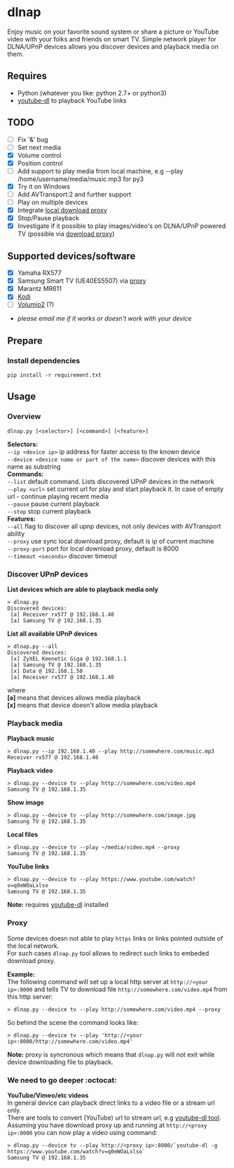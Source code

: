 # dlnap
Enjoy music on your favorite sound system or share a picture or YouTube video with your folks and friends on smart TV.
Simple network player for DLNA/UPnP devices allows you discover devices and playback media on them. 

## Requires
 * Python (whatever you like: python 2.7+ or python3)
 * [youtube-dl](https://github.com/rg3/youtube-dl) to playback YouTube links
 
## TODO
- [ ] Fix '&' bug
- [ ] Set next media
- [x] Volume control
- [x] Position control
- [ ] Add support to play media from local machine, e.g --play /home/username/media/music.mp3 for py3
- [x] Try it on Windows
- [ ] Add AVTransport:2 and further support
- [ ] Play on multiple devices
- [x] Integrate [local download proxy](https://github.com/cherezov/red)
- [x] Stop/Pause playback
- [x] Investigate if it possible to play images/video's on DLNA/UPnP powered TV (possible via [download proxy](https://github.com/cherezov/dlnap#proxy))
 
## Supported devices/software
 - [x] Yamaha RX577
 - [x] Samsung Smart TV (UE40ES5507) via [proxy](https://github.com/cherezov/dlnap#proxy)
 - [x] Marantz MR611
 - [x] [Kodi](https://kodi.tv/)
 - [ ] [Volumio2](https://github.com/volumio/Volumio2) (?)
 * _please email me if it works or doesn't work with your device_

## Prepare
### Install dependencies
    pip install -r requirement.txt
 
## Usage
### Overview
```
dlnap.py [<selector>] [<command>] [<feature>]
```  
__Selectors:__  
```--ip <device ip>``` ip address for faster access to the known device  
```--device <device name or part of the name>``` discover devices with this name as substring  
__Commands:__  
```--list``` default command. Lists discovered UPnP devices in the network  
```--play <url>``` set current url for play and start playback it. In case of empty url - continue playing recent media  
```--pause``` pause current playback  
```--stop``` stop current playback  
__Features:__  
```--all``` flag to discover all upnp devices, not only devices with AVTransport ability  
```--proxy``` use sync local download proxy, default is ip of current machine  
```--proxy-port``` port for local download proxy, default is 8000  
```--timeout <seconds>``` discover timeout  

### Discover UPnP devices
**List devices which are able to playback media only**
```
> dlnap.py
Discovered devices:
 [a] Receiver rx577 @ 192.168.1.40
 [a] Samsung TV @ 192.168.1.35
```

**List all available UPnP devices**
```
> dlnap.py --all
Discovered devices:
 [x] ZyXEL Keenetic Giga @ 192.168.1.1
 [a] Samsung TV @ 192.168.1.35
 [x] Data @ 192.168.1.50
 [a] Receiver rx577 @ 192.168.1.40
```  
where  
**[a]** means that devices allows media playback  
**[x]** means that device doesn't allow media playback  


### Playback media
**Playback music**
```
> dlnap.py --ip 192.168.1.40 --play http://somewhere.com/music.mp3
Receiver rx577 @ 192.168.1.40
```  
**Playback video**
```
> dlnap.py --device tv --play http://somewhere.com/video.mp4
Samsung TV @ 192.168.1.35
```
**Show image**
```
> dlnap.py --device tv --play http://somewhere.com/image.jpg
Samsung TV @ 192.168.1.35
```
**Local files**
```
> dlnap.py --device tv --play ~/media/video.mp4 --proxy
Samsung TV @ 192.168.1.35
```

**YouTube links**
```
> dlnap.py --device tv --play https://www.youtube.com/watch?v=q0eWOaLxlso
Samsung TV @ 192.168.1.35
```
**Note:** requires [youtube-dl](https://github.com/rg3/youtube-dl) installed

### Proxy
Some devices doesn not able to play ```https``` links or links pointed outside of the local network.  
For such cases ```dlnap.py``` tool allows to redirect such links to embeded download proxy.  

__Example:__  
The following command will set up a local http server at ```http://<your ip>:8000``` and tells TV to download file ```http://somewhere.com/video.mp4``` from this http server:  
```
> dlnap.py --device tv --play http://somewhere.com/video.mp4 --proxy
```

So behind the scene the command looks like:  
```
> dlnap.py --device tv --play 'http://<your ip>:8000/http://somewhere.com/video.mp4'
```
**Note:** proxy is syncronous which means that ```dlnap.py``` will not exit while device downloading file to playback.

### We need to go deeper :octocat:
**YouTube/Vimeo/etc videos**  
In general device can playback direct links to a video file or a stream url only.  
There are tools to convert (YouTube) url to stream url, e.g [youtube-dl tool](https://github.com/rg3/youtube-dl).  
Assuming you have download proxy up and running at ```http://<proxy ip>:8000``` you can now play a video using command:  
```
> dlnap.py --device tv --play http://<proxy ip>:8000/`youtube-dl -g https://www.youtube.com/watch?v=q0eWOaLxlso`
Samsung TV @ 192.168.1.35
```
